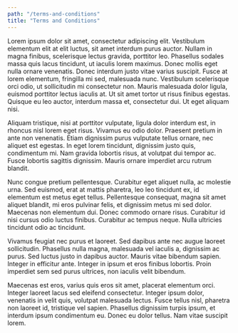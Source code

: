 ```yaml
---
path: "/terms-and-conditions"
title: "Terms and Conditions"
---
```


Lorem ipsum dolor sit amet, consectetur adipiscing elit. Vestibulum elementum elit at elit luctus, sit amet interdum purus auctor. Nullam in magna finibus, scelerisque lectus gravida, porttitor leo. Phasellus sodales massa quis lacus tincidunt, ut iaculis lorem maximus. Donec mollis eget nulla ornare venenatis. Donec interdum justo vitae varius suscipit. Fusce at lorem elementum, fringilla mi sed, malesuada nunc. Vestibulum scelerisque orci odio, ut sollicitudin mi consectetur non. Mauris malesuada dolor ligula, euismod porttitor lectus iaculis at. Ut sit amet tortor ut risus finibus egestas. Quisque eu leo auctor, interdum massa et, consectetur dui. Ut eget aliquam nisi.

Aliquam tristique, nisi at porttitor vulputate, ligula dolor interdum est, in rhoncus nisl lorem eget risus. Vivamus eu odio dolor. Praesent pretium in ante non venenatis. Etiam dignissim purus vulputate tellus ornare, nec aliquet est egestas. In eget lorem tincidunt, dignissim justo quis, condimentum mi. Nam gravida lobortis risus, at volutpat dui tempor ac. Fusce lobortis sagittis dignissim. Mauris ornare imperdiet arcu rutrum blandit.

Nunc congue pretium pellentesque. Curabitur eget aliquet nulla, ac molestie urna. Sed euismod, erat at mattis pharetra, leo leo tincidunt ex, id elementum est metus eget tellus. Pellentesque consequat, magna sit amet aliquet blandit, mi eros pulvinar felis, et dignissim metus mi sed dolor. Maecenas non elementum dui. Donec commodo ornare risus. Curabitur id nisi cursus odio luctus finibus. Curabitur ac tempus neque. Nulla ultricies tincidunt odio ac tincidunt.

Vivamus feugiat nec purus et laoreet. Sed dapibus ante nec augue laoreet sollicitudin. Phasellus nulla magna, malesuada vel iaculis a, dignissim ac purus. Sed luctus justo in dapibus auctor. Mauris vitae bibendum sapien. Integer in efficitur ante. Integer in ipsum et eros finibus lobortis. Proin imperdiet sem sed purus ultrices, non iaculis velit bibendum.

Maecenas est eros, varius quis eros sit amet, placerat elementum orci. Integer laoreet lacus sed eleifend consectetur. Integer ipsum dolor, venenatis in velit quis, volutpat malesuada lectus. Fusce tellus nisl, pharetra non laoreet id, tristique vel sapien. Phasellus dignissim turpis ipsum, et interdum ipsum condimentum eu. Donec eu dolor tellus. Nam vitae suscipit lorem.
